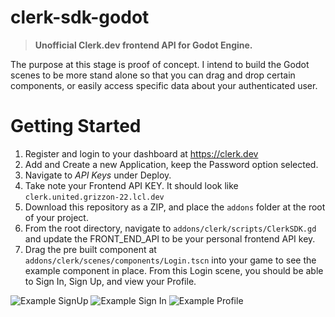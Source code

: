 # clerk-sdk-godot
> **Unofficial Clerk.dev frontend API for Godot Engine.**

The purpose at this stage is proof of concept. I intend to build the Godot scenes to be more stand alone so that you can drag and drop certain components, or easily access specific data about your authenticated user.

# Getting Started
1. Register and login to your dashboard at https://clerk.dev
2. Add and Create a new Application, keep the Password option selected.
3. Navigate to *API Keys* under Deploy.
4. Take note your Frontend API KEY. It should look like `clerk.united.grizzon-22.lcl.dev`
5. Download this repository as a ZIP, and place the `addons` folder at the root of your project.
6. From the root directory, navigate to `addons/clerk/scripts/ClerkSDK.gd` and update the FRONT_END_API to be your personal frontend API key.
7. Drag the pre built component at `addons/clerk/scenes/components/Login.tscn` into your game to see the example component in place. From this Login scene, you should be able to Sign In, Sign Up, and view your Profile.


![Example SignUp](https://g.pippy.io/adept-drawer-2543/Sign-Up.PNG)
![Example Sign In](https://g.pippy.io/unadvised-sink-9673/sign-in.png)
![Example Profile](https://g.pippy.io/knotty-bike-8586/profile.png)
